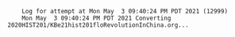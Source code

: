         Log for attempt at Mon May  3 09:40:24 PM PDT 2021 (12999)
        Mon May  3 09:40:24 PM PDT 2021 Converting 2020HIST201/KBe21hist201floRevolutionInChina.org...
